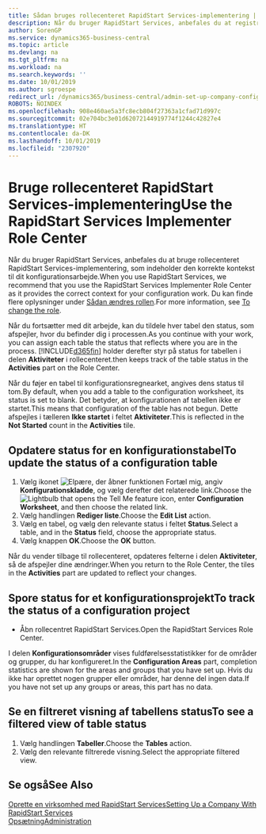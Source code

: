 ```yaml
---
title: Sådan bruges rollecenteret RapidStart Services-implementering | Microsoft Docs
description: Når du bruger RapidStart Services, anbefales du at registrere dit arbejde og bruge rollecenteret RapidStart Services-implementering, som indeholder den korrekte kontekst til dit konfigurationsarbejde.
author: SorenGP
ms.service: dynamics365-business-central
ms.topic: article
ms.devlang: na
ms.tgt_pltfrm: na
ms.workload: na
ms.search.keywords: ''
ms.date: 10/01/2019
ms.author: sgroespe
redirect_url: /dynamics365/business-central/admin-set-up-company-configuration
ROBOTS: NOINDEX
ms.openlocfilehash: 908e460ae5a3fc8ecb804f27363a1cfad71d997c
ms.sourcegitcommit: 02e704bc3e01d62072144919774f1244c42827e4
ms.translationtype: HT
ms.contentlocale: da-DK
ms.lasthandoff: 10/01/2019
ms.locfileid: "2307920"
---
```

# <a name="use-the-rapidstart-services-implementer-role-center"></a><span data-ttu-id="275e7-103">Bruge rollecenteret RapidStart Services-implementering</span><span class="sxs-lookup"><span data-stu-id="275e7-103">Use the RapidStart Services Implementer Role Center</span></span>
<span data-ttu-id="275e7-104">Når du bruger RapidStart Services, anbefales du at bruge rollecenteret RapidStart Services-implementering, som indeholder den korrekte kontekst til dit konfigurationsarbejde.</span><span class="sxs-lookup"><span data-stu-id="275e7-104">When you use RapidStart Services, we recommend that you use the RapidStart Services Implementer Role Center as it provides the correct context for your configuration work.</span></span> <span data-ttu-id="275e7-105">Du kan finde flere oplysninger under [Sådan ændres rollen](ui-change-basic-settings.md#to-change-the-role).</span><span class="sxs-lookup"><span data-stu-id="275e7-105">For more information, see [To change the role](ui-change-basic-settings.md#to-change-the-role).</span></span>

<span data-ttu-id="275e7-106">Når du fortsætter med dit arbejde, kan du tildele hver tabel den status, som afspejler, hvor du befinder dig i processen.</span><span class="sxs-lookup"><span data-stu-id="275e7-106">As you continue with your work, you can assign each table the status that reflects where you are in the process.</span></span> [!INCLUDE[d365fin](includes/d365fin_md.md)] <span data-ttu-id="275e7-107">holder derefter styr på status for tabellen i delen **Aktiviteter** i rollecenteret.</span><span class="sxs-lookup"><span data-stu-id="275e7-107">then keeps track of the table status in the **Activities** part on the Role Center.</span></span>  

<span data-ttu-id="275e7-108">Når du føjer en tabel til konfigurationsregnearket, angives dens status til tom.</span><span class="sxs-lookup"><span data-stu-id="275e7-108">By default, when you add a table to the configuration worksheet, its status is set to blank.</span></span> <span data-ttu-id="275e7-109">Det betyder, at konfigurationen af tabellen ikke er startet.</span><span class="sxs-lookup"><span data-stu-id="275e7-109">This means that configuration of the table has not begun.</span></span> <span data-ttu-id="275e7-110">Dette afspejles i tælleren **Ikke startet** i feltet **Aktiviteter**.</span><span class="sxs-lookup"><span data-stu-id="275e7-110">This is reflected in the **Not Started** count in the **Activities** tile.</span></span>  

## <a name="to-update-the-status-of-a-configuration-table"></a><span data-ttu-id="275e7-111">Opdatere status for en konfigurationstabel</span><span class="sxs-lookup"><span data-stu-id="275e7-111">To update the status of a configuration table</span></span>  
1.  <span data-ttu-id="275e7-112">Vælg ikonet ![Elpære, der åbner funktionen Fortæl mig](media/ui-search/search_small.png "Fortæl mig, hvad du vil foretage dig"), angiv **Konfigurationskladde**, og vælg derefter det relaterede link.</span><span class="sxs-lookup"><span data-stu-id="275e7-112">Choose the ![Lightbulb that opens the Tell Me feature](media/ui-search/search_small.png "Tell me what you want to do") icon, enter **Configuration Worksheet**, and then choose the related link.</span></span>  
2.  <span data-ttu-id="275e7-113">Vælg handlingen **Rediger liste**.</span><span class="sxs-lookup"><span data-stu-id="275e7-113">Choose the **Edit List** action.</span></span>  
3.  <span data-ttu-id="275e7-114">Vælg en tabel, og vælg den relevante status i feltet **Status**.</span><span class="sxs-lookup"><span data-stu-id="275e7-114">Select a table, and in the **Status** field, choose the appropriate status.</span></span>  
4.  <span data-ttu-id="275e7-115">Vælg knappen **OK**.</span><span class="sxs-lookup"><span data-stu-id="275e7-115">Choose the **OK** button.</span></span>  

<span data-ttu-id="275e7-116">Når du vender tilbage til rollecenteret, opdateres felterne i delen **Aktiviteter**, så de afspejler dine ændringer.</span><span class="sxs-lookup"><span data-stu-id="275e7-116">When you return to the Role Center, the tiles in the **Activities** part are updated to reflect your changes.</span></span>  

## <a name="to-track-the-status-of-a-configuration-project"></a><span data-ttu-id="275e7-117">Spore status for et konfigurationsprojekt</span><span class="sxs-lookup"><span data-stu-id="275e7-117">To track the status of a configuration project</span></span>  
- <span data-ttu-id="275e7-118">Åbn rollecentret RapidStart Services.</span><span class="sxs-lookup"><span data-stu-id="275e7-118">Open the RapidStart Services Role Center.</span></span>  

<span data-ttu-id="275e7-119">I delen **Konfigurationsområder** vises fuldførelsesstatistikker for de områder og grupper, du har konfigureret.</span><span class="sxs-lookup"><span data-stu-id="275e7-119">In the **Configuration Areas** part, completion statistics are shown for the areas and groups that you have set up.</span></span> <span data-ttu-id="275e7-120">Hvis du ikke har oprettet nogen grupper eller områder, har denne del ingen data.</span><span class="sxs-lookup"><span data-stu-id="275e7-120">If you have not set up any groups or areas, this part has no data.</span></span>  

## <a name="to-see-a-filtered-view-of-table-status"></a><span data-ttu-id="275e7-121">Se en filtreret visning af tabellens status</span><span class="sxs-lookup"><span data-stu-id="275e7-121">To see a filtered view of table status</span></span>  
1. <span data-ttu-id="275e7-122">Vælg handlingen **Tabeller**.</span><span class="sxs-lookup"><span data-stu-id="275e7-122">Choose the **Tables** action.</span></span>  
2. <span data-ttu-id="275e7-123">Vælg den relevante filtrerede visning.</span><span class="sxs-lookup"><span data-stu-id="275e7-123">Select the appropriate filtered view.</span></span>  

## <a name="see-also"></a><span data-ttu-id="275e7-124">Se også</span><span class="sxs-lookup"><span data-stu-id="275e7-124">See Also</span></span>  
[<span data-ttu-id="275e7-125">Oprette en virksomhed med RapidStart Services</span><span class="sxs-lookup"><span data-stu-id="275e7-125">Setting Up a Company With RapidStart Services</span></span>](admin-set-up-a-company-with-rapidstart.md)  
[<span data-ttu-id="275e7-126">Opsætning</span><span class="sxs-lookup"><span data-stu-id="275e7-126">Administration</span></span>](admin-setup-and-administration.md)

